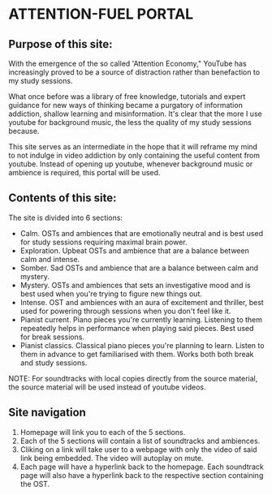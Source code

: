 # ATTENTION-FUEL PORTAL

## Purpose of this site:
With the emergence of the so called 'Attention Economy," YouTube has increasingly proved to be a source of distraction rather than benefaction to my study sessions.

What once before was a library of free knowledge, tutorials and expert guidance for new ways of thinking became a purgatory of information addiction, shallow learning and misinformation. It's clear that the more I use youtube for background music, the less the quality of my study sessions because.

This site serves as an intermediate in the hope that it will reframe my mind to not indulge in video addiction by only containing the useful content from youtube. Instead of opening up youtube, whenever background music or ambience is required, this portal will be used. 

## Contents of this site:

The site is divided into 6 sections:
* Calm. OSTs and ambiences that are emotionally neutral and is best used for study sessions requiring maximal brain power.
* Exploration. Upbeat OSTs and ambience that are a balance between calm and intense.
* Somber. Sad OSTs and ambience that are a balance between calm and mystery.
* Mystery. OSTs and ambiences that sets an investigative mood and is best used when you're trying to figure new things out.
* Intense. OST and ambiences with an aura of excitement and thriller, best used for powering through sessions when you don't feel like it.
* Pianist current. Piano pieces you're currently learning. Listening to them repeatedly helps in performance when playing said pieces. Best used for break sessions.
* Pianist classics. Classical piano pieces you're planning to learn. Listen to them in advance to get familiarised with them. Works both both break and study sessions.

NOTE: For soundtracks with local copies directly from the source material, the source material will be used instead of youtube videos.

## Site navigation

1) Homepage will link you to each of the 5 sections.
2) Each of the 5 sections will contain a list of soundtracks and ambiences.
3) Cliking on a link will take user to a webpage with only the video of said link being embedded. The video will autoplay on mute.
4) Each page will have a hyperlink back to the homepage. Each soundtrack page will also have a hyperlink back to the respective section containing the OST.
